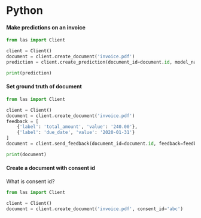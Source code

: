 # Python

#### Make predictions on an invoice

```python
from las import Client

client = Client()
document = client.create_document('invoice.pdf')
prediction = client.create_prediction(document_id=document.id, model_name='invoice')

print(prediction)
```

#### Set ground truth of document

```python
from las import Client

client = Client()
document = client.create_document('invoice.pdf')
feedback = [
    {'label': 'total_amount', 'value': '240.00'},
    {'label': 'due_date', 'value': '2020-01-31'}
]
document = client.send_feedback(document_id=document.id, feedback=feedback)

print(document)
```

#### Create a document with consent id

What is consent id?

```python
from las import Client

client = Client()
document = client.create_document('invoice.pdf', consent_id='abc')
```

